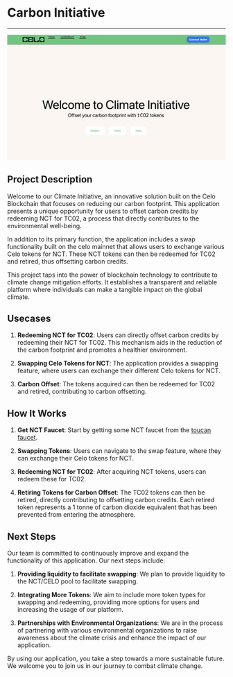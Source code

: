 # Carbon Initiative
---
![](assets/ci.png)

## Project Description
Welcome to our Climate Initiative, an innovative solution built on the Celo Blockchain that focuses on reducing our carbon footprint. This application presents a unique opportunity for users to offset carbon credits by redeeming NCT for TC02, a process that directly contributes to the environmental well-being.

In addition to its primary function, the application includes a swap functionality built on the celo mainnet that allows users to exchange various Celo tokens for NCT. These NCT tokens can then be redeemed for TC02 and retired, thus offsetting carbon credits.

This project taps into the power of blockchain technology to contribute to climate change mitigation efforts. It establishes a transparent and reliable platform where individuals can make a tangible impact on the global climate.

## Usecases
1. **Redeeming NCT for TC02**: Users can directly offset carbon credits by redeeming their NCT for TC02. This mechanism aids in the reduction of the carbon footprint and promotes a healthier environment.

2. **Swapping Celo Tokens for NCT**: The application provides a swapping feature, where users can exchange their different Celo tokens for NCT. 

3. **Carbon Offset**: The tokens acquired can then be redeemed for TC02 and retired, contributing to carbon offsetting.

## How It Works
1. **Get NCT Faucet**: Start by getting some NCT faucet from the [toucan faucet](https://faucet.toucan.earth/).

2. **Swapping Tokens**: Users can navigate to the swap feature, where they can exchange their Celo tokens for NCT.

3. **Redeeming NCT for TC02**: After acquiring NCT tokens, users can redeem these for TC02.

4. **Retiring Tokens for Carbon Offset**: The TC02 tokens can then be retired, directly contributing to offsetting carbon credits. Each retired token represents a 1 tonne of carbon dioxide equivalent that has been prevented from entering the atmosphere.

## Next Steps
Our team is committed to continuously improve and expand the functionality of this application. Our next steps include:

1. **Providing liquidity to facilitate swapping**: We plan to provide liquidity to the NCT/CELO pool to facilitate swapping.

2. **Integrating More Tokens**: We aim to include more token types for swapping and redeeming, providing more options for users and increasing the usage of our platform.

3. **Partnerships with Environmental Organizations**: We are in the process of partnering with various environmental organizations to raise awareness about the climate crisis and enhance the impact of our application.

By using our application, you take a step towards a more sustainable future. We welcome you to join us in our journey to combat climate change.